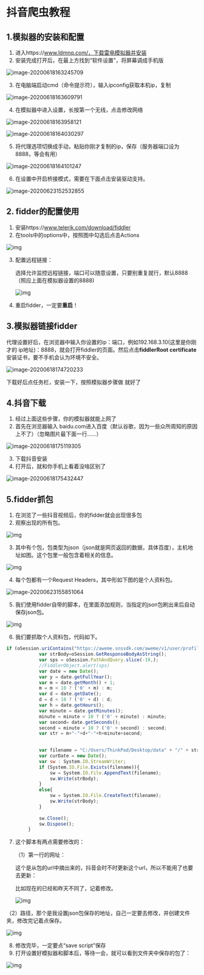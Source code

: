 # 抖音爬虫教程

## 1.模拟器的安装和配置

1. 进入https://www.ldmnq.com/，下载雷电模拟器并安装
2. 安装完成打开后，在最上方找到“软件设置”，将屏幕调成手机版

![image-20200618163245709](C:\Users\ThinkPad\AppData\Roaming\Typora\typora-user-images\image-20200618163245709.png)

3. 在电脑端启动cmd（命令提示符），输入ipconfig获取本机ip，复制

![image-20200618163609791](C:\Users\ThinkPad\AppData\Roaming\Typora\typora-user-images\image-20200618163609791.png)

4. 在模拟器中进入设置，长按第一个无线，点击修改网络

![image-20200618163958121](C:\Users\ThinkPad\AppData\Roaming\Typora\typora-user-images\image-20200618163958121.png)

![image-20200618164030297](C:\Users\ThinkPad\AppData\Roaming\Typora\typora-user-images\image-20200618164030297.png)

5. 将代理选项切换成手动，粘贴你刚才复制的ip，保存（服务器端口设为8888，等会有用）

![image-20200618164101247](C:\Users\ThinkPad\AppData\Roaming\Typora\typora-user-images\image-20200618164101247.png)

6. 在设置中开启桥接模式，需要在下面点击安装驱动支持。

![image-20200623152532855](C:\Users\ThinkPad\AppData\Roaming\Typora\typora-user-images\image-20200623152532855.png)

## 2. fidder的配置使用

1. 安装https://www.telerik.com/download/fiddler 
2. 在tools中的options中，按照图中勾选后点击Actions

![img](https://img-blog.csdnimg.cn/20190307094949298.png?x-oss-process=image/watermark,type_ZmFuZ3poZW5naGVpdGk,shadow_10,text_aHR0cHM6Ly9ibG9nLmNzZG4ubmV0L3dlaXhpbl8zOTU2MTQ3Mw==,size_16,color_FFFFFF,t_70)

3. 配置远程链接：

   选择允许监控远程链接，端口可以随意设置，只要别重复就行，默认8888（照应上面在模拟器设置的8888)

   ![img](https://img-blog.csdnimg.cn/20190307094949311.png?x-oss-process=image/watermark,type_ZmFuZ3poZW5naGVpdGk,shadow_10,text_aHR0cHM6Ly9ibG9nLmNzZG4ubmV0L3dlaXhpbl8zOTU2MTQ3Mw==,size_16,color_FFFFFF,t_70)

4. 重启fidder，一定要**重启**！

## 3.模拟器链接fidder

代理设置好后，在浏览器中输入你设置的ip：端口，例如192.168.3.10(这里是你刚才的 ip地址)：8888，就会打开fiddler的页面。然后点击**fiddlerRoot certificate**安装证书，要不手机会认为环境不安全。

![image-20200618174720233](C:\Users\ThinkPad\AppData\Roaming\Typora\typora-user-images\image-20200618174720233.png)

下载好后点任务栏，安装一下，按照模拟器步骤做 就好了

## 4.抖音下载

1. 经过上面这些步骤，你的模拟器就能上网了
2. 首先在浏览器输入 baidu.com进入百度（默认谷歌，因为一些众所周知的原因上不了）（忽略图片最下面一行……）

![image-20200618175119305](C:\Users\ThinkPad\AppData\Roaming\Typora\typora-user-images\image-20200618175119305.png)

3. 下载抖音安装
4. 打开后，就和你手机上看着没啥区别了

![image-20200618175432447](C:\Users\ThinkPad\AppData\Roaming\Typora\typora-user-images\image-20200618175432447.png)

## 5.fidder抓包

1. 在浏览了一些抖音视频后，你的fidder就会出现很多包
2. 观察出现的所有包。

![img](https://img-blog.csdnimg.cn/2019030709495441.png?x-oss-process=image/watermark,type_ZmFuZ3poZW5naGVpdGk,shadow_10,text_aHR0cHM6Ly9ibG9nLmNzZG4ubmV0L3dlaXhpbl8zOTU2MTQ3Mw==,size_16,color_FFFFFF,t_70)

3. 其中有个包，包类型为json（json就是网页返回的数据，具体百度），主机地址如图。这个包里一般包含着相关的信息。

![img](https://img-blog.csdnimg.cn/20190307094949201.png?x-oss-process=image/watermark,type_ZmFuZ3poZW5naGVpdGk,shadow_10,text_aHR0cHM6Ly9ibG9nLmNzZG4ubmV0L3dlaXhpbl8zOTU2MTQ3Mw==,size_16,color_FFFFFF,t_70)

4. 每个包都有一个Request Headers，其中形如下图的是个人资料包。

![image-20200623155851064](C:\Users\ThinkPad\AppData\Roaming\Typora\typora-user-images\image-20200623155851064.png)

5. 我们使用fidder自带的脚本，在里面添加规则，当指定的json包刷出来后自动保存json包。

![img](https://img-blog.csdnimg.cn/20190307094950236.png?x-oss-process=image/watermark,type_ZmFuZ3poZW5naGVpdGk,shadow_10,text_aHR0cHM6Ly9ibG9nLmNzZG4ubmV0L3dlaXhpbl8zOTU2MTQ3Mw==,size_16,color_FFFFFF,t_70)

6. 我们要抓取个人资料包，代码如下。

```js
if (oSession.uriContains("https://aweme.snssdk.com/aweme/v1/user/profile/other/")){
            var strBody=oSession.GetResponseBodyAsString();
            var sps = oSession.PathAndQuery.slice(-19,);
            //FiddlerObject.alert(sps)
            var date = new Date();
            var y = date.getFullYear();  
            var m = date.getMonth() + 1;  
            m = m < 10 ? ('0' + m) : m;  
            var d = date.getDate();  
            d = d < 10 ? ('0' + d) : d;  
            var h = date.getHours();  
            var minute = date.getMinutes();  
            minute = minute < 10 ? ('0' + minute) : minute; 
            var second= date.getSeconds();  
            second = minute < 10 ? ('0' + second) : second;  
            var str = m+"-"+d+"-"+h+minute+second; 

        
            var filename = "C:/Users/ThinkPad/Desktop/data" + "/" + str + ".json";  
            var curDate = new Date();   
            var sw : System.IO.StreamWriter;  
            if (System.IO.File.Exists(filename)){  
                sw = System.IO.File.AppendText(filename);  
                sw.Write(strBody);  
            }  
            else{  
                sw = System.IO.File.CreateText(filename);  
                sw.Write(strBody);  
            }  
			
            sw.Close();  
            sw.Dispose();  
        }
```

7. 这个脚本有两点需要修改的：

   （1）第一行的网址：

   这个是从包的url中摘出来的，抖音会时不时更新这个url，所以不能用了也要去更新：

   比如现在的已经和昨天不同了，记着修改。

   ![img](https://img-blog.csdnimg.cn/2019030709495076.png?x-oss-process=image/watermark,type_ZmFuZ3poZW5naGVpdGk,shadow_10,text_aHR0cHM6Ly9ibG9nLmNzZG4ubmV0L3dlaXhpbl8zOTU2MTQ3Mw==,size_16,color_FFFFFF,t_70)

（2）路径，那个是我设置json包保存的地址，自己一定要去修改，并创建文件夹，修改完记着点保存。

![img](https://img-blog.csdnimg.cn/20190307094950568.png?x-oss-process=image/watermark,type_ZmFuZ3poZW5naGVpdGk,shadow_10,text_aHR0cHM6Ly9ibG9nLmNzZG4ubmV0L3dlaXhpbl8zOTU2MTQ3Mw==,size_16,color_FFFFFF,t_70)

8. 修改完毕，一定要点“save script”保存
9. 打开设置好模拟器和脚本后，等待一会，就可以看到文件夹中保存的包了：

![img](https://img-blog.csdnimg.cn/20190307094951836.png?x-oss-process=image/watermark,type_ZmFuZ3poZW5naGVpdGk,shadow_10,text_aHR0cHM6Ly9ibG9nLmNzZG4ubmV0L3dlaXhpbl8zOTU2MTQ3Mw==,size_16,color_FFFFFF,t_70)

